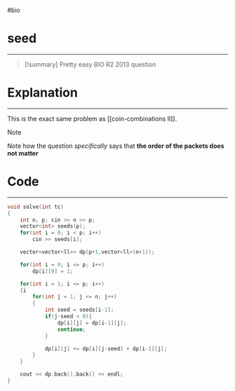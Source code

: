 #bio
# seed
---
>[!summary] Pretty easy BIO R2 2013 question


# Explanation
---
This is the exact same problem as [[coin-combinations II]].  
> [!note]
> Note how the question *specifically* says that **the order of the packets does not matter**

# Code
---
```cpp
void solve(int tc)
{
	int n, p; cin >> n >> p;
	vector<int> seeds(p);
	for(int i = 0; i < p; i++)
		cin >> seeds[i];

	vector<vector<ll>> dp(p+1,vector<ll>(n+1));

	for(int i = 0; i <= p; i++)
		dp[i][0] = 1;

	for(int i = 1; i <= p; i++)
	{i
		for(int j = 1; j <= n; j++)
		{
			int seed = seeds[i-1];
			if(j-seed < 0){
				dp[i][j] = dp[i-1][j];
				continue;
			}

			dp[i][j] += dp[i][j-seed] + dp[i-1][j];
		}
	}

	cout << dp.back().back() << endl;
}
```